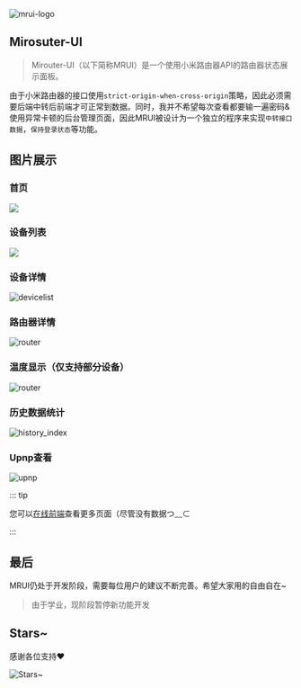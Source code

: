![mrui-logo](/assets/images/logo.png)

## Mirosuter-UI

> Mirouter-UI（以下简称MRUI）是一个使用小米路由器API的路由器状态展示面板。

由于小米路由器的接口使用`strict-origin-when-cross-origin`策略，因此必须需要后端中转后前端才可正常到数据。同时，我并不希望每次查看都要输一遍密码&使用异常卡顿的后台管理页面，因此MRUI被设计为一个独立的程序来实现`中转接口数据`，`保持登录状态`等功能。

## 图片展示

### 首页

![](/assets/images/index.png)

### 设备列表

![](/assets/images/devicelist.png)

### 设备详情

![devicelist](/assets/images/Snipaste_2024-04-04_23-07-32.png)

### 路由器详情

![router](/assets/images/Snipaste_2024-04-04_19-51-37.png)

### 温度显示（仅支持部分设备）

![router](/assets/images/tpdisplay.png)

### 历史数据统计

![history_index](/assets/images/Snipaste_2024-04-04_19-51-58.png)

### Upnp查看

![upnp](/assets/images/Snipaste_2024-04-04_19-52-14.png)

::: tip

您可以[在线前端](http://mrui-web.hzchu.top/)查看更多页面（尽管没有数据つ﹏⊂

 :::



## 最后

MRUI仍处于开发阶段，需要每位用户的建议不断完善。希望大家用的自由自在~

> 由于学业，现阶段暂停新功能开发

## Stars~

感谢各位支持❤️

![Stars~](https://starchart.cc/mirouterui/mirouter-ui.svg)